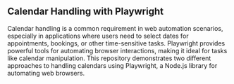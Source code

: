 ## Calendar Handling with Playwright

Calendar handling is a common requirement in web automation scenarios, especially in applications where users need to select dates for appointments, bookings, or other time-sensitive tasks. 
Playwright provides powerful tools for automating browser interactions, making it ideal for tasks like calendar manipulation. 
This repository demonstrates two different approaches to handling calendars using Playwright, a Node.js library for automating web browsers. 
